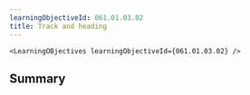 ```yaml
---
learningObjectiveId: 061.01.03.02
title: Track and heading
---
```


```tsx eval
<LearningOBjectives learningObjectiveId={061.01.03.02} />
```

## Summary

